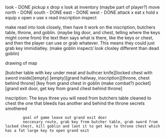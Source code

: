 look - DONE
pickup x
drop x
look at inventory (maybe part of player?)
move north - DONE
south - DONE
east - DONE
west - DONE
attack x
eat x
hold x
equip x
open x
use x
read inscription
inspect

make read into look closely, then have it work on the inscription, butchers table, throne, and goblin. (maybe big door, and chest, telling where the keys might come from) the text then says what is there, like the keys or chest, and then the player can use or grab whatever. This means they could just grab key immidiatley. (make goblin inspect/ look closley different than dead goblin)

drawing of map

[butcher table with key under meat and buthcer knife][locked chest with sword inside][empty]
[empty][grand hallway, inscription][throne, chest behind throne]
[key from grand chest in goblin (make combat?) pocket][grand exit door, get key from grand chest behind throne]

inscription: The keys three you will need
            from butchers table cleaned to chest 
            the one that bleeds has another
            and behind the throne secrets smothered

            goal of game leave out grand exit door
            neccesary route, grab key from butcher table, grab sword from locked chest, kill goblin and loot it to get key to throne chest which has a fat large key to open grand exit